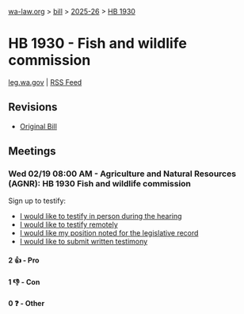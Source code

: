 [wa-law.org](/) > [bill](/bill/) > [2025-26](/bill/2025-26/) > [HB 1930](/bill/2025-26/hb/1930/)

# HB 1930 - Fish and wildlife commission
[leg.wa.gov](https://app.leg.wa.gov/billsummary?BillNumber=1930&Year=2025&Initiative=false) | [RSS Feed](./rss.xml)

## Revisions
* [Original Bill](1/)

## Meetings
### Wed 02/19 08:00 AM - Agriculture and Natural Resources (AGNR): HB 1930 Fish and wildlife commission
Sign up to testify:
* [I would like to testify in person during the hearing](https://app.leg.wa.gov/csi/Testifier/Add?chamber=House&mId=32817&aId=163946&caId=25902&tId=1)
* [I would like to testify remotely](https://app.leg.wa.gov/csi/Testifier/Add?chamber=House&mId=32817&aId=163946&caId=25902&tId=2)
* [I would like my position noted for the legislative record](https://app.leg.wa.gov/csi/Testifier/Add?chamber=House&mId=32817&aId=163946&caId=25902&tId=3)
* [I would like to submit written testimony](https://app.leg.wa.gov/csi/Testifier/Add?chamber=House&mId=32817&aId=163946&caId=25902&tId=4)

#### 2 👍 - Pro

#### 1 👎 - Con

#### 0 ❓ - Other
